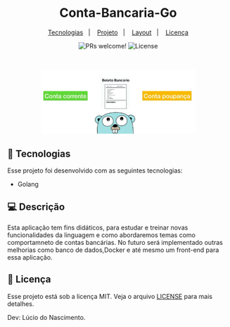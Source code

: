 <h1 align="center">
 Conta-Bancaria-Go
</h1>

<p align="center">
  <a href="#-tecnologias">Tecnologias</a>&nbsp;&nbsp;&nbsp;|&nbsp;&nbsp;&nbsp;
  <a href="#-projeto">Projeto</a>&nbsp;&nbsp;&nbsp;|&nbsp;&nbsp;&nbsp;
  <a href="#-layout">Layout</a>&nbsp;&nbsp;&nbsp;|&nbsp;&nbsp;&nbsp;
  <a href="#memo-licença">Licença</a>
</p>

<p align="center">
 <img src="https://img.shields.io/static/v1?label=PRs&message=welcome&color=49AA26&labelColor=000000" alt="PRs welcome!" />

  <img alt="License" src="https://img.shields.io/static/v1?label=license&message=MIT&color=49AA26&labelColor=000000">
</p>

<br>

<p align="center">
  <img alt="Golang" src="https://github.com/lucio-iot-dev/Conta-Bancaria-Go/blob/main/foto%20readme/foto%20readme.jpeg" width="70%">
</p>

## 🚀 Tecnologias

Esse projeto foi desenvolvido com as seguintes tecnologias:

- Golang

## 💻 Descrição

Esta aplicação tem fins didáticos, para estudar e treinar novas funcionalidades da linguagem e como abordaremos temas como comportamneto de contas bancárias.
No futuro será implementado outras melhorias como banco de dados,Docker e até mesmo um front-end para essa aplicação.


## :memo: Licença

Esse projeto está sob a licença MIT. Veja o arquivo [LICENSE](https://github.com/lucio-iot-dev/Conta-Bancaria-Go/blob/main/LICENSE) para mais detalhes.

Dev: Lúcio do Nascimento.
